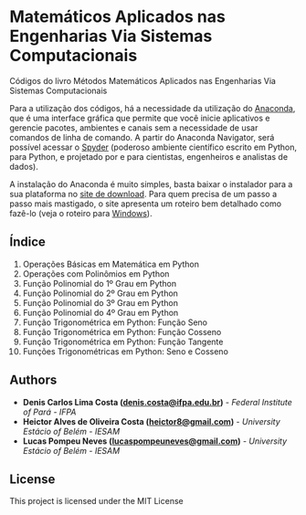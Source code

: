 # Matemáticos Aplicados nas Engenharias Via Sistemas Computacionais
Códigos do livro Métodos Matemáticos Aplicados nas Engenharias Via Sistemas Computacionais

Para a utilização dos códigos, há a necessidade da utilização do [Anaconda](https://www.anaconda.com), que é uma interface gráfica que permite que você inicie aplicativos e gerencie pacotes, ambientes e canais sem a necessidade de usar comandos de linha de comando. A partir do Anaconda Navigator, será possível acessar o [Spyder](https://www.spyder-ide.org/) (poderoso ambiente científico escrito em Python, para Python, e projetado por e para cientistas, engenheiros e analistas de dados).

A instalação do Anaconda é muito simples, basta baixar o instalador para a sua plataforma no [site de download](https://www.anaconda.com/distribution/#download-section). Para quem precisa de um passo a passo mais mastigado, o site apresenta um roteiro bem detalhado como fazê-lo (veja o roteiro para [Windows](http://docs.anaconda.com/anaconda/install/windows/)).

## Índice
1. Operações Básicas em Matemática em Python
2. Operações com Polinômios em Python
3. Função Polinomial do 1º Grau em Python
4. Função Polinomial do 2º Grau em Python
5. Função Polinomial do 3º Grau em Python
6. Função Polinomial do 4º Grau em Python
7. Função Trigonométrica em Python: Função Seno
8. Função Trigonométrica em Python: Função Cosseno
9. Função Trigonométrica em Python: Função Tangente
10. Funções Trigonométricas em Python: Seno e Cosseno

## Authors
* **Denis Carlos Lima Costa (denis.costa@ifpa.edu.br)** - *Federal Institute of Pará - IFPA*
* **Heictor Alves de Oliveira Costa (heictor8@gmail.com)** - *University Estácio of Belém - IESAM*
* **Lucas Pompeu Neves (lucaspompeuneves@gmail.com)** - *University Estácio of Belém - IESAM*

## License
This project is licensed under the MIT License
